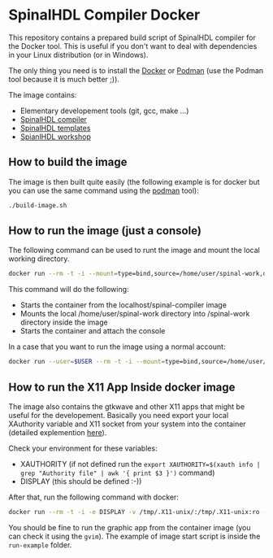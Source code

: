 # SpinalHDL Compiler Docker

This repository contains a prepared build script of SpinalHDL compiler for the Docker tool. This is useful if you don't want to deal with dependencies in your Linux distribution (or in Windows).

The only thing you need is to install the [Docker](https://www.docker.com/) or [Podman](https://podman.io/) (use the Podman tool because it is much better ;)).

The image  contains:

* Elementary developement tools (git, gcc, make ...)
* [SpinalHDL compiler](https://github.com/SpinalHDL/SpinalHDL)
* [SpinalHDL templates](https://github.com/SpinalHDL/SpinalTemplateSbt)
* [SpianlHDL workshop](https://github.com/SpinalHDL/SpinalWorkshop.git)

## How to build the image

The image is then built quite easily (the following example is for docker but you can use the same command using the [podman](https://podman.io/) tool):

```bash
./build-image.sh
```

## How to run the image (just a console)

The following command can be used to runt the image and mount the local working directory.

```bash
docker run --rm -t -i --mount=type=bind,source=/home/user/spinal-work,destination=/spinal-work localhost/spinal-compiler  bash
```

This command will do the following:

* Starts the container from the localhost/spinal-compiler image
* Mounts the local /home/user/spinal-work directory into /spinal-work directory inside the image
* Starts the container and attach the console

In a case that you want to run the image using a normal account:

```bash
docker run --user=$USER --rm -t -i --mount=type=bind,source=/home/user/spinal-work,destination=/spinal-work localhost/spinal-compiler bash
```

## How to run the X11 App Inside docker image

The image also contains the gtkwave and other X11 apps that might be useful for the developement.
Basically you need export your local XAuthority variable and X11 socket from
your system into the container (detailed explemention [here](https://blog.artis3nal.com/2020-09-13-container-gui-app-pgmodeler/)).

Check your environment for these variables:
* XAUTHORITY (if not defined run the `export XAUTHORITY=$(xauth info | grep "Authority file" | awk '{ print $3 }')` command)
* DISPLAY (this should be defined :-))

After that, run the following command with docker:

 ```bash
docker run --rm -t -i -e DISPLAY -v /tmp/.X11-unix/:/tmp/.X11-unix:ro -v $XAUTHORITY:$XAUTHORITY:ro --user=$USER --mount=type=bind,source=/home/user/spinal-work,destination=/spinal-work localhost/spinal-compiler /bin/bash
 ```

You should be fine to run the graphic app from the container image (you can check it using the `gvim`).
The example of image start script is inside the `run-example` folder.

